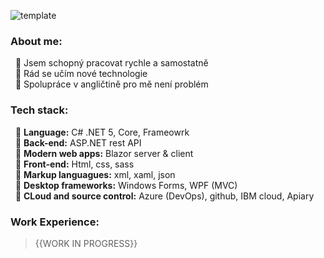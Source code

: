 ![template](https://user-images.githubusercontent.com/61688854/130102892-eaa439a3-4cd3-4921-80cf-7861d6cb29b8.png)

### **About me:**


&nbsp;      🔹 Jsem schopný pracovat rychle a samostatně \
&nbsp;      🔹 Rád se učím nové technologie \
&nbsp;      🔹 Spolupráce v angličtině pro mě není problém 

### **Tech stack:**

&nbsp;      🔹 **Language:**   C# .NET 5, Core, Frameowrk\
&nbsp;      🔹 **Back-end:**   ASP.NET rest API\
&nbsp;      🔹 **Modern web apps:**   Blazor server & client\
&nbsp;      🔹 **Front-end:**   Html, css, sass\
&nbsp;      🔹 **Markup languagues:**   xml, xaml, json\
&nbsp;      🔹 **Desktop frameworks:**   Windows Forms, WPF (MVC)\
&nbsp;      🔹 **CLoud and source control:**   Azure (DevOps), github, IBM cloud, Apiary

### **Work Experience:**
>{{WORK IN PROGRESS}}
